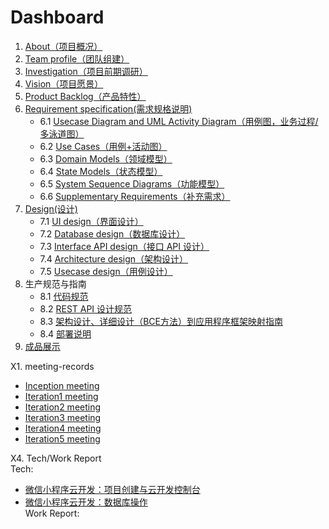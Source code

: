 # Dashboard

1. [About（项目概况）](documents/about.md)
2. [Team profile（团队组建）](documents/Team_profile.md)
3. [Investigation（项目前期调研）](documents/Investigation.md)
4. [Vision（项目愿景）](documents/Vision.md)
5. [Product Backlog（产品特性）](documents/Product_backlog.md)
6. [Requirement specification(需求规格说明)](documents/Requirement_specification/Requirement_specification.md)
	- 6.1 [Usecase Diagram and UML Activity Diagram（用例图，业务过程/多泳道图）](documents/Requirement_specification/Usecase_diagram.md)
	- 6.2 [Use Cases（用例+活动图）](documents/Requirement_specification/Use_cases.md)
	- 6.3 [Domain Models（领域模型）](documents/Requirement_specification/Domain_models.md)
	- 6.4 [State Models（状态模型）](documents/Requirement_specification/State_models.md)
	- 6.5 [System Sequence Diagrams（功能模型）](documents/Requirement_specification/System_sequence_diagrams.md)
	- 6.6 [Supplementary Requirements（补充需求）](documents/Requirement_specification/Supplementary_requirements.md)
7. [Design(设计)](documents/Design/Design.md)
	- 7.1 [UI design（界面设计）](documents/Design/UI/UI_design.md)
	- 7.2 [Database design（数据库设计）](documents/Design/Database)
	- 7.3 [Interface API design（接口 API 设计）](documents/Design/API/API_design.md)
	- 7.4 [Architecture design（架构设计）](documents/Design/Architecture/Architecture_design.md)
	- 7.5 [Usecase design（用例设计）](documents/Design/Usecase/Usecase_design.md)
8. 生产规范与指南
	- 8.1 [代码规范](documents/Production_specification/Code_specification.md)
	- 8.2 [REST API 设计规范](documents/Production_specification/API_specification.md)
	- 8.3 [架构设计、详细设计（BCE方法）到应用程序框架映射指南](documents/Production_specification/BCE.md)
	- 8.4 [部署说明](documents/Production_specification/Deployment_instructions.md)
9. [成品展示](documents/Demonstration.md)

X1. meeting-records
   - [Inception meeting](documents/Meeting_records/Inception_meeting.md)
   - [Iteration1 meeting](documents/Meeting_records/Iteration1_meeting.md)
   - [Iteration2 meeting](documents/Meeting_records/Iteration2_meeting.md)
   - [Iteration3 meeting](documents/Meeting_records/Iteration3_meeting.md)
   - [Iteration4 meeting](documents/Meeting_records/Iteration4_meeting.md)
   - [Iteration5 meeting](documents/Meeting_records/Iteration5_meeting.md)
  
X4. Tech/Work Report  
   Tech:  
   - [微信小程序云开发：项目创建与云开发控制台](https://blog.csdn.net/Lyn_B/article/details/93480900)  
   - [微信小程序云开发：数据库操作](https://blog.csdn.net/Lyn_B/article/details/93533339)  
   Work Report:  
   
